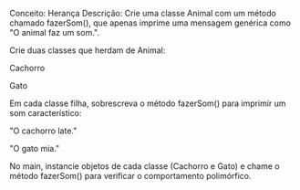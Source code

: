 Conceito: Herança
Descrição:
Crie uma classe Animal com um método chamado fazerSom(), que apenas imprime uma mensagem genérica como "O animal faz um som.".

Crie duas classes que herdam de Animal:

Cachorro

Gato

Em cada classe filha, sobrescreva o método fazerSom() para imprimir um som característico:

"O cachorro late."

"O gato mia."

No main, instancie objetos de cada classe (Cachorro e Gato) e chame o método fazerSom() para verificar o comportamento polimórfico.